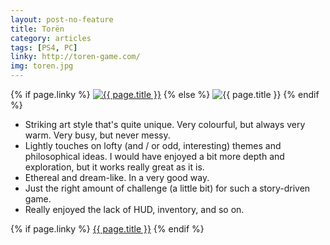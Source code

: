 ```yaml
---
layout: post-no-feature
title: Torën
category: articles
tags: [PS4, PC]
linky: http://toren-game.com/
img: toren.jpg
---
```


{% if page.linky %}
<a href="{{page.linky}}">![{{ page.title }}](/images/{{page.img}})</a>
{% else %}
![{{ page.title }}](/images/{{page.img}})
{% endif %}

* Striking art style that's quite unique. Very colourful, but always very warm. Very busy, but never messy.
* Lightly touches on lofty (and / or odd, interesting) themes and philosophical ideas. I would have enjoyed a bit more depth and exploration, but it works really great as it is.
* Ethereal and dream-like. In a very good way.
* Just the right amount of challenge (a little bit) for such a story-driven game.
* Really enjoyed the lack of HUD, inventory, and so on.

{% if page.linky %}
[{{ page.title }}]({{page.linky}})
{% endif %}
